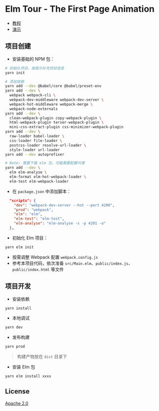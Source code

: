 Elm Tour - The First Page Animation
=========================================

- [教程](https://studio.crazydan.org/blog/elm-tour-for-animation-in-the-first-page)
- [演示](https://flytreeleft-elm-tour.netlify.app/first-page-animation)

## 项目创建

- 安装基础的 NPM 包：

```bash
# 初始化项目，按提示补充项目信息
yarn init

# 添加依赖
yarn add --dev @babel/core @babel/preset-env
yarn add --dev \
  webpack webpack-cli \
  webpack-dev-middleware webpack-dev-server \
  webpack-hot-middleware webpack-merge \
  webpack-node-externals
yarn add --dev \
  clean-webpack-plugin copy-webpack-plugin \
  html-webpack-plugin terser-webpack-plugin \
  mini-css-extract-plugin css-minimizer-webpack-plugin
yarn add --dev \
  raw-loader babel-loader \
  css-loader file-loader \
  postcss-loader resolve-url-loader \
  style-loader url-loader
yarn add --dev autoprefixer

# Note: 需要下载 elm 包，可能需要配置代理
yarn add --dev \
  elm elm-analyse \
  elm-format elm-hot-webpack-loader \
  elm-test elm-webpack-loader
```

- 在 `package.json` 中添加脚本：

```json
  "scripts": {
    "dev": "webpack-dev-server --hot --port 4200",
    "prod": "webpack",
    "elm": "elm",
    "elm-test": "elm-test",
    "elm-analyse": "elm-analyse -s -p 4201 -o"
  },
```

- 初始化 Elm 项目：

```bash
yarn elm init
```

- 按需调整 Webpack 配置 `webpack.config.js`
- 参考本项目代码，依次准备 `src/Main.elm`、`public/index.js`、`public/index.html` 等文件

## 项目开发

- 安装依赖

```bash
yarn install
```

- 本地调试

```bash
yarn dev
```

- 发布构建

```bash
yarn prod
```

> 构建产物放在 `dist` 目录下

- 安装 Elm 包

```bash
yarn elm install xxxx
```

## License

[Apache 2.0](./LICENSE)

